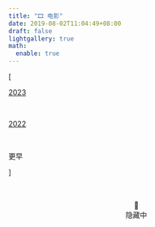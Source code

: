 ```yaml
---
title: "🎞️ 电影"
date: 2019-08-02T11:04:49+08:00
draft: false
lightgallery: true
math:
  enable: true
---
```


<div class="nav-tab">
  <p class="bord">[</p>
  <a href="../movies"><p class="not">2023</p></a>&nbsp;
  <a href="../movies-2022"><p class="not">2022</p></a>&nbsp;
  <p class="now">更早</p>
  <p class="bord">]</p>
</div>

<center><br><br>🔐<br>隐藏中</center>

<!-- 
- 蜘蛛侠：英雄无归
- 罗长姐
- 第六日
- 功勋
- **长津湖**
- 查理和巧克力工厂
- **我和我的父辈**
- 哈利·波特与凤凰社
- **失控玩家**
- **怒火·重案**
- 红番区
- 警察故事
- 我是谁
- 奇迹
- 飞鹰计划
- 特务迷城
- 少年的你
- 白蛇：缘起
- **白蛇2：青蛇劫起**
- 可可西里
- 新警察故事
- 哆啦A梦：伴我同行
- 扫黑·决战
- 时间机器
- 一出好戏
- **悬崖之上**
- **新龙门客栈**
- 美女与野兽
- 龙兄虎弟
- 快餐车
- A计划
- 人在囧途
- **唐人街探案**
- **人再囧途之泰囧**
- 十二生肖
- **流浪地球**
- **野性的呼唤**
- **夺冠**
- **我和我的祖国**
- 醉乡民谣
- 让子弹飞
- 楚门的世界
- **恐怖游轮**
- 超能查派
- 蜘蛛侠2
- 蜘蛛侠3
- 超凡蜘蛛侠2
- 超凡蜘蛛侠
- 蜘蛛侠
- 黑客帝国3：矩阵革命
- 黑客帝国2：重装上阵
- 黑客帝国
- **西游降魔篇**
- **忠犬八公的故事**
- 终结者：黑暗命运
- 终结者
- 源代码
- **神秘巨星**
- 蜘蛛侠：英雄远征
- 复仇者联盟3：无限战争
- 蜘蛛侠：英雄归来
- 奇异博士  ☆ 
- 美国队长3
- 蚁人
- 复仇者联盟2：奥创纪元
- 钢铁侠3
- 复仇者联盟
- 美国队长
- 雷神
- 钢铁侠2
- 钢铁侠
- **复仇者联盟4：终局之战**
- **音乐之声**
- **我不是药神**
- 哈利·波特与魔法石
- 海上钢琴师
- 终结者3
- **终结者：创世纪**
- **神奇动物：格林德沃之罪**
- 神奇动物在哪里
- 快把我哥带走
- **摔跤吧！爸爸**
- **魁拔之大战元泱界**
- 魁拔之十万火急
- 终结者2：审判日
- 博物馆奇妙夜3
- 人工智能
- 哈利·波特与阿兹卡班的囚徒
- 你好李焕英
- 金刚川
- **我的姐姐**
- 疯狂的外星人
- **驯龙高手**
- 憨豆的黄金周
- 憨豆特工
- **移动迷宫3**
- 移动迷宫2
- **移动迷宫**
- 真实的谎言
- **釜山行**
- 博物馆奇妙夜
- **刺杀小说家**
- **送你一朵小红花**
- 哈利·波特与密室
- **哪吒之魔童降世**
- 中国机长
- **八佰**
- 警察故事4：简单任务
- 警察故事3：超级警察
- 奇谋妙计五福星
- 一点就到家
- 终结者2-3D：超时空战役
- **阿凡达** -->
